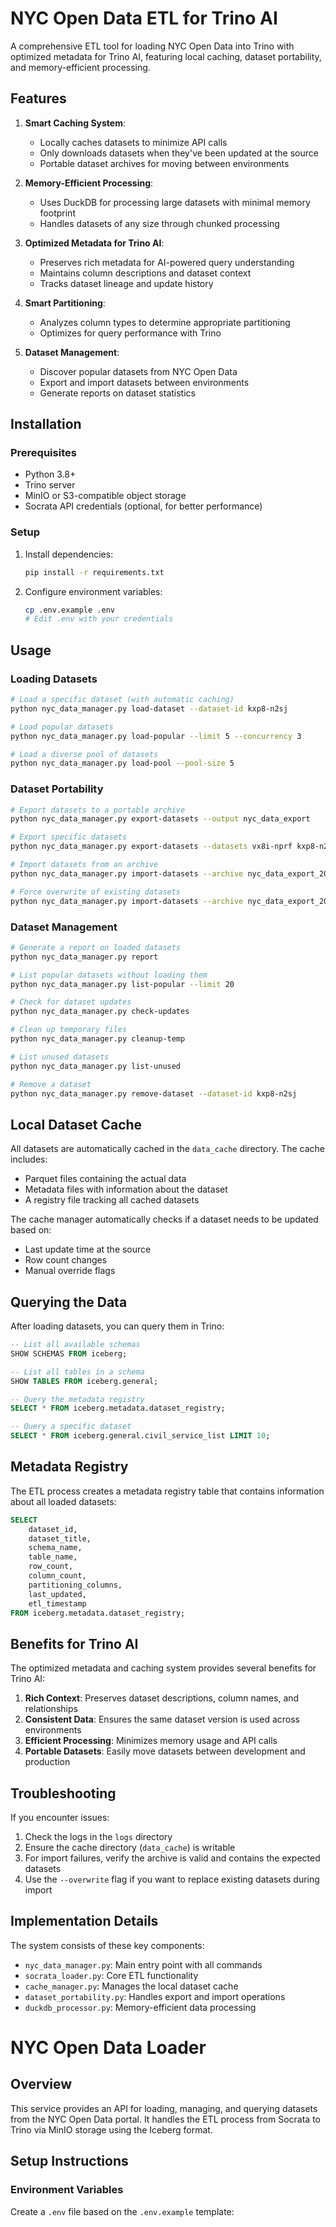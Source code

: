 # NYC Open Data ETL for Trino AI

A comprehensive ETL tool for loading NYC Open Data into Trino with optimized metadata for Trino AI, featuring local caching, dataset portability, and memory-efficient processing.

## Features

1. **Smart Caching System**:
   - Locally caches datasets to minimize API calls
   - Only downloads datasets when they've been updated at the source
   - Portable dataset archives for moving between environments

2. **Memory-Efficient Processing**:
   - Uses DuckDB for processing large datasets with minimal memory footprint
   - Handles datasets of any size through chunked processing

3. **Optimized Metadata for Trino AI**:
   - Preserves rich metadata for AI-powered query understanding
   - Maintains column descriptions and dataset context
   - Tracks dataset lineage and update history

4. **Smart Partitioning**:
   - Analyzes column types to determine appropriate partitioning
   - Optimizes for query performance with Trino

5. **Dataset Management**:
   - Discover popular datasets from NYC Open Data
   - Export and import datasets between environments
   - Generate reports on dataset statistics

## Installation

### Prerequisites

- Python 3.8+
- Trino server
- MinIO or S3-compatible object storage
- Socrata API credentials (optional, for better performance)

### Setup

1. Install dependencies:
   ```bash
   pip install -r requirements.txt
   ```

2. Configure environment variables:
   ```bash
   cp .env.example .env
   # Edit .env with your credentials
   ```

## Usage

### Loading Datasets

```bash
# Load a specific dataset (with automatic caching)
python nyc_data_manager.py load-dataset --dataset-id kxp8-n2sj

# Load popular datasets
python nyc_data_manager.py load-popular --limit 5 --concurrency 3

# Load a diverse pool of datasets
python nyc_data_manager.py load-pool --pool-size 5
```

### Dataset Portability

```bash
# Export datasets to a portable archive
python nyc_data_manager.py export-datasets --output nyc_data_export

# Export specific datasets
python nyc_data_manager.py export-datasets --datasets vx8i-nprf kxp8-n2sj

# Import datasets from an archive
python nyc_data_manager.py import-datasets --archive nyc_data_export_20240306_152530.zip

# Force overwrite of existing datasets
python nyc_data_manager.py import-datasets --archive nyc_data_export_20240306_152530.zip --overwrite
```

### Dataset Management

```bash
# Generate a report on loaded datasets
python nyc_data_manager.py report

# List popular datasets without loading them
python nyc_data_manager.py list-popular --limit 20

# Check for dataset updates
python nyc_data_manager.py check-updates

# Clean up temporary files
python nyc_data_manager.py cleanup-temp

# List unused datasets
python nyc_data_manager.py list-unused

# Remove a dataset
python nyc_data_manager.py remove-dataset --dataset-id kxp8-n2sj
```

## Local Dataset Cache

All datasets are automatically cached in the `data_cache` directory. The cache includes:

- Parquet files containing the actual data
- Metadata files with information about the dataset
- A registry file tracking all cached datasets

The cache manager automatically checks if a dataset needs to be updated based on:
- Last update time at the source
- Row count changes
- Manual override flags

## Querying the Data

After loading datasets, you can query them in Trino:

```sql
-- List all available schemas
SHOW SCHEMAS FROM iceberg;

-- List all tables in a schema
SHOW TABLES FROM iceberg.general;

-- Query the metadata registry
SELECT * FROM iceberg.metadata.dataset_registry;

-- Query a specific dataset
SELECT * FROM iceberg.general.civil_service_list LIMIT 10;
```

## Metadata Registry

The ETL process creates a metadata registry table that contains information about all loaded datasets:

```sql
SELECT 
    dataset_id, 
    dataset_title, 
    schema_name, 
    table_name, 
    row_count, 
    column_count, 
    partitioning_columns,
    last_updated, 
    etl_timestamp
FROM iceberg.metadata.dataset_registry;
```

## Benefits for Trino AI

The optimized metadata and caching system provides several benefits for Trino AI:

1. **Rich Context**: Preserves dataset descriptions, column names, and relationships
2. **Consistent Data**: Ensures the same dataset version is used across environments
3. **Efficient Processing**: Minimizes memory usage and API calls
4. **Portable Datasets**: Easily move datasets between development and production

## Troubleshooting

If you encounter issues:

1. Check the logs in the `logs` directory
2. Ensure the cache directory (`data_cache`) is writable
3. For import failures, verify the archive is valid and contains the expected datasets
4. Use the `--overwrite` flag if you want to replace existing datasets during import

## Implementation Details

The system consists of these key components:

- `nyc_data_manager.py`: Main entry point with all commands
- `socrata_loader.py`: Core ETL functionality
- `cache_manager.py`: Manages the local dataset cache
- `dataset_portability.py`: Handles export and import operations
- `duckdb_processor.py`: Memory-efficient data processing 

# NYC Open Data Loader

## Overview
This service provides an API for loading, managing, and querying datasets from the NYC Open Data portal.
It handles the ETL process from Socrata to Trino via MinIO storage using the Iceberg format.

## Setup Instructions

### Environment Variables
Create a `.env` file based on the `.env.example` template: 